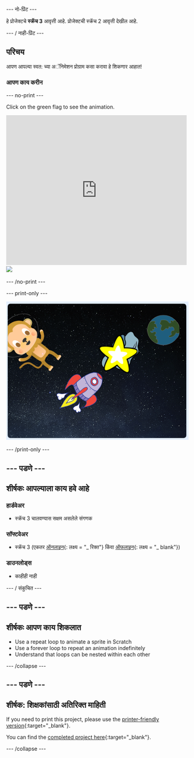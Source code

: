 \--- नो-प्रिंट \---

हे प्रोजेक्टचे **स्क्रॅच 3** आवृत्ती आहे. प्रोजेक्ट</a>ची स्क्रॅच 2 आवृत्ती देखील आहे.</p> 

\--- / नाही-प्रिंट \---

## परिचय

आपण आपल्या स्वत: च्या अॅनिमेशन प्रोग्राम कसा करावा हे शिकणार आहात!

### आपण काय करीन

\--- no-print \---

Click on the green flag to see the animation.

<div class="scratch-preview">
  <iframe allowtransparency="true" width="485" height="402" src="https://scratch.mit.edu/projects/embed/276873231/?autostart=false" frameborder="0" scrolling="no"></iframe>
  <img src="images/space-final.png">
</div>

\--- /no-print \---

\--- print-only \---

![Complete project](images/showcase_static.png)

\--- /print-only \---

## \--- पडणे \---

## शीर्षकः आपल्याला काय हवे आहे

### हार्डवेअर

- स्क्रॅच 3 चालवण्यास सक्षम असलेले संगणक

### सॉफ्टवेअर

- स्क्रॅच 3 (एकतर [ऑनलाइन](http://rpf.io/scratchon){: लक्ष्य = "_ रिक्त"} किंवा [ऑफलाइन](http://rpf.io/scratchoff){: लक्ष्य = "_ blank"})

### डाउनलोड्स

- काहीही नाही

\--- / संकुचित \---

## \--- पडणे \---

## शीर्षकः आपण काय शिकलात

- Use a repeat loop to animate a sprite in Scratch
- Use a forever loop to repeat an animation indefinitely
- Understand that loops can be nested within each other

\--- /collapse \---

## \--- पडणे \---

## शीर्षक: शिक्षकांसाठी अतिरिक्त माहिती

If you need to print this project, please use the [printer-friendly version](https://projects.raspberrypi.org/en/projects/lost-in-space/print){:target="_blank"}.

You can find the [completed project here](http://rpf.io/p/en/lost-in-space-get){:target="_blank"}.

\--- /collapse \---